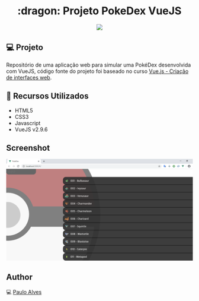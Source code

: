 <h1 align="center">:dragon: Projeto PokeDex VueJS</h1>

<p align="center">
   <a href="https://vuejs.org/"><img src="https://img.shields.io/badge/VueJS-v2.9.6-green"></a>
</p>

## :computer: Projeto
Repositório de uma aplicação web para simular uma PokéDex desenvolvida com VueJS, código fonte do projeto foi baseado no curso
[Vue.js - Criação de interfaces web](https://www.treinaweb.com.br/curso/criando-interfaces-web-com-vuejs-completo).

## :wrench: Recursos Utilizados
- HTML5
- CSS3
- Javascript
- VueJS v2.9.6

## Screenshot
![screenshot](https://github.com/PauloAlves8039/Projeto-PokeDex-VueJS/blob/master/assets/image/screenshot.png)

## Author
:computer: [Paulo Alves](https://github.com/PauloAlves8039)
